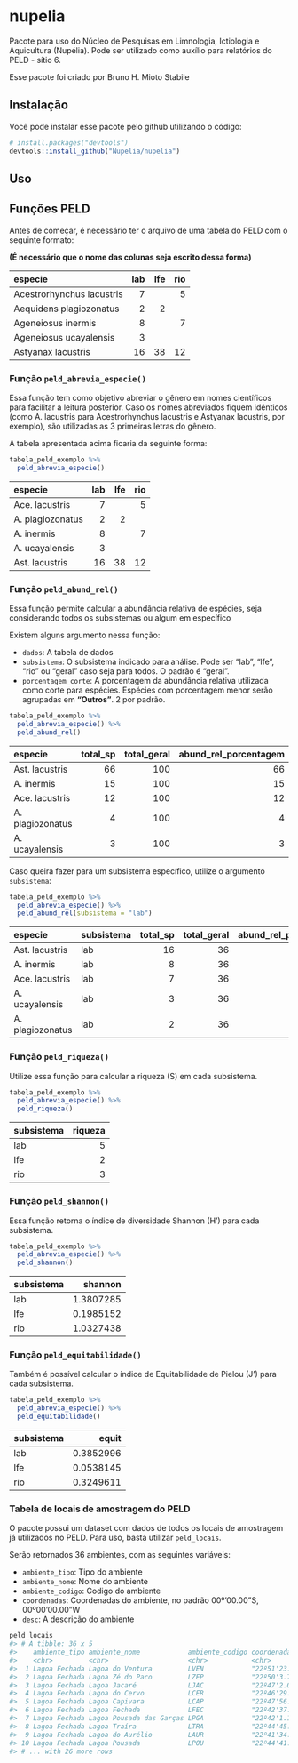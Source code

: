 
<!-- README.md is generated from README.Rmd. Please edit that file -->

# nupelia

<!-- badges: start -->
<!-- badges: end -->

Pacote para uso do Núcleo de Pesquisas em Limnologia, Ictiologia e
Aquicultura (Nupélia). Pode ser utilizado como auxílio para relatórios
do PELD - sítio 6.

Esse pacote foi criado por Bruno H. Mioto Stabile

## Instalação

Você pode instalar esse pacote pelo github utilizando o código:

``` r
# install.packages("devtools")
devtools::install_github("Nupelia/nupelia")
```

## Uso

## Funções PELD

Antes de começar, é necessário ter o arquivo de uma tabela do PELD com o
seguinte formato:

**(É necessário que o nome das colunas seja escrito dessa forma)**

| especie                   | lab | lfe | rio |
|:--------------------------|----:|----:|----:|
| Acestrorhynchus lacustris |   7 |     |   5 |
| Aequidens plagiozonatus   |   2 |   2 |     |
| Ageneiosus inermis        |   8 |     |   7 |
| Ageneiosus ucayalensis    |   3 |     |     |
| Astyanax lacustris        |  16 |  38 |  12 |

### Função `peld_abrevia_especie()`

Essa função tem como objetivo abreviar o gênero em nomes científicos
para facilitar a leitura posterior. Caso os nomes abreviados fiquem
idênticos (como A. lacustris para Acestrorhynchus lacustris e Astyanax
lacustris, por exemplo), são utilizadas as 3 primeiras letras do gênero.

A tabela apresentada acima ficaria da seguinte forma:

``` r
tabela_peld_exemplo %>% 
  peld_abrevia_especie()
```

| especie          | lab | lfe | rio |
|:-----------------|----:|----:|----:|
| Ace. lacustris   |   7 |     |   5 |
| A. plagiozonatus |   2 |   2 |     |
| A. inermis       |   8 |     |   7 |
| A. ucayalensis   |   3 |     |     |
| Ast. lacustris   |  16 |  38 |  12 |

### Função `peld_abund_rel()`

Essa função permite calcular a abundância relativa de espécies, seja
considerando todos os subsistemas ou algum em específico

Existem alguns argumento nessa função:

-   `dados`: A tabela de dados
-   `subsistema`: O subsistema indicado para análise. Pode ser “lab”,
    “lfe”, “rio” ou “geral” caso seja para todos. O padrão é “geral”.
-   `porcentagem_corte`: A porcentagem da abundância relativa utilizada
    como corte para espécies. Espécies com porcentagem menor serão
    agrupadas em **“Outros”**. 2 por padrão.

``` r
tabela_peld_exemplo %>% 
  peld_abrevia_especie() %>% 
  peld_abund_rel()
```

| especie          | total_sp | total_geral | abund_rel_porcentagem |
|:-----------------|---------:|------------:|----------------------:|
| Ast. lacustris   |       66 |         100 |                    66 |
| A. inermis       |       15 |         100 |                    15 |
| Ace. lacustris   |       12 |         100 |                    12 |
| A. plagiozonatus |        4 |         100 |                     4 |
| A. ucayalensis   |        3 |         100 |                     3 |

Caso queira fazer para um subsistema específico, utilize o argumento
`subsistema`:

``` r
tabela_peld_exemplo %>% 
  peld_abrevia_especie() %>% 
  peld_abund_rel(subsistema = "lab")
```

| especie          | subsistema | total_sp | total_geral | abund_rel_porcentagem |
|:-----------------|:-----------|---------:|------------:|----------------------:|
| Ast. lacustris   | lab        |       16 |          36 |                 44.44 |
| A. inermis       | lab        |        8 |          36 |                 22.22 |
| Ace. lacustris   | lab        |        7 |          36 |                 19.44 |
| A. ucayalensis   | lab        |        3 |          36 |                  8.33 |
| A. plagiozonatus | lab        |        2 |          36 |                  5.56 |

### Função `peld_riqueza()`

Utilize essa função para calcular a riqueza (S) em cada subsistema.

``` r
tabela_peld_exemplo %>% 
  peld_abrevia_especie() %>% 
  peld_riqueza()
```

| subsistema | riqueza |
|:-----------|--------:|
| lab        |       5 |
| lfe        |       2 |
| rio        |       3 |

### Função `peld_shannon()`

Essa função retorna o índice de diversidade Shannon (H’) para cada
subsistema.

``` r
tabela_peld_exemplo %>% 
  peld_abrevia_especie() %>% 
  peld_shannon()
```

| subsistema |   shannon |
|:-----------|----------:|
| lab        | 1.3807285 |
| lfe        | 0.1985152 |
| rio        | 1.0327438 |

### Função `peld_equitabilidade()`

Também é possível calcular o índice de Equitabilidade de Pielou (J’)
para cada subsistema.

``` r
tabela_peld_exemplo %>% 
  peld_abrevia_especie() %>% 
  peld_equitabilidade()
```

| subsistema |     equit |
|:-----------|----------:|
| lab        | 0.3852996 |
| lfe        | 0.0538145 |
| rio        | 0.3249611 |

### Tabela de locais de amostragem do PELD

O pacote possui um dataset com dados de todos os locais de amostragem já
utilizados no PELD. Para uso, basta utilizar `peld_locais`.

Serão retornados 36 ambientes, com as seguintes variáveis:

-   `ambiente_tipo`: Tipo do ambiente
-   `ambiente_nome`: Nome do ambiente
-   `ambiente_codigo`: Codigo do ambiente
-   `coordenadas`: Coordenadas do ambiente, no padrão 00º’00.00”S,
    00º00’00.00”W
-   `desc`: A descrição do ambiente

``` r
peld_locais
#> # A tibble: 36 x 5
#>    ambiente_tipo ambiente_nome            ambiente_codigo coordenada       desc 
#>    <chr>         <chr>                    <chr>           <chr>            <chr>
#>  1 Lagoa Fechada Lagoa do Ventura         LVEN            "22º51'23.7\"S,~ Lago~
#>  2 Lagoa Fechada Lagoa Zé do Paco         LZEP            "22º50'3.72\"S,~ Lago~
#>  3 Lagoa Fechada Lagoa Jacaré             LJAC            "22º47'2.04\"S,~ Lago~
#>  4 Lagoa Fechada Lagoa do Cervo           LCER            "22º46'29.58\"S~ Lago~
#>  5 Lagoa Fechada Lagoa Capivara           LCAP            "22º47'56.52\"S~ Com ~
#>  6 Lagoa Fechada Lagoa Fechada            LFEC            "22º42'37.92\"S~ Lago~
#>  7 Lagoa Fechada Lagoa Pousada das Garças LPGA            "22º42'1.14\"S,~ Lago~
#>  8 Lagoa Fechada Lagoa Traíra             LTRA            "22º44'45.6\"S,~ Pequ~
#>  9 Lagoa Fechada Lagoa do Aurélio         LAUR            "22º41'34.68\"S~ Pequ~
#> 10 Lagoa Fechada Lagoa Pousada            LPOU            "22º44'41.76\"S~ Loca~
#> # ... with 26 more rows
```
